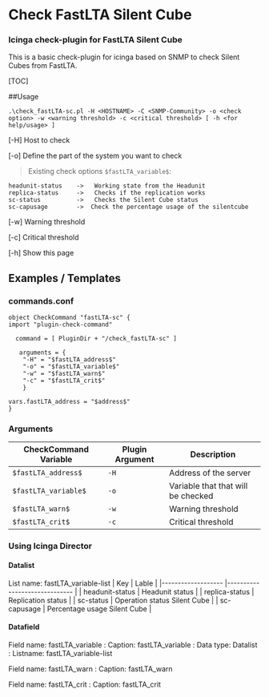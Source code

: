 # Check FastLTA Silent Cube
### Icinga check-plugin for FastLTA Silent Cube
This is a basic check-plugin for icinga based on SNMP to check Silent Cubes from FastLTA.

[TOC]


##Usage

	.\check_fastLTA-sc.pl -H <HOSTNAME> -C <SNMP-Community> -o <check option> -w <warning threshold> -c <critical threshold> [ -h <for help/usage> ]


[-H]	Host to check

[-o]	Define the part of the system you want to check

>Existing check options `$fastLTA_variable$`:

	headunit-status    ->   Working state from the Headunit  
	replica-status     ->   Checks if the replication works  
	sc-status          ->   Checks the Silent Cube status  
	sc-capusage        ->  Check the percentage usage of the silentcube

[-w]  Warning threshold

[-c]  	Critical threshold

[-h]	Show this page

## Examples / Templates

### commands.conf
	object CheckCommand "fastLTA-sc" {
	import "plugin-check-command"

	  command = [ PluginDir + "/check_fastLTA-sc" ]

	   arguments = {
        "-H" = "$fastLTA_address$"
        "-o" = "$fastLTA_variable$"
        "-w" = "$fastLTA_warn$"
        "-c" = "$fastLTA_crit$"
		}

    vars.fastLTA_address = "$address$"
	}

### Arguments

| CheckCommand Variable | Plugin Argument                        | Description         |
 ---------------------- | ---------------------------- | ------------------
| `$fastLTA_address$`|`-H`|Address of the server|
| `$fastLTA_variable$`|`-o`|Variable that that will be checked|
| `$fastLTA_warn$`| `-w` | Warning threshold|
| `$fastLTA_crit$`| `-c` |Critical threshold|

### Using Icinga Director
#### Datalist
List name: fastLTA_variable-list
| Key                     | Lable                        	|
|-------------------	|------------------------------	|
| headunit-status | Headunit status              	|
| replica-status    | Replication status           	|
| sc-status            | Operation status Silent Cube 	|
| sc-capusage      | Percentage usage Silent Cube 	|

#### Datafield
Field name: fastLTA_variable
: Caption: fastLTA_variable
: Data type: Datalist
: Listname: fastLTA_variable-list

Field name: fastLTA_warn
: Caption: fastLTA_warn

Field name: fastLTA_crit
: Caption: fastLTA_crit